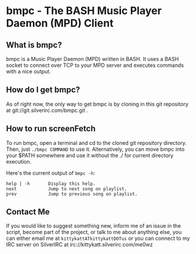 bmpc - The BASH Music Player Daemon (MPD) Client
===============

What is bmpc?
---------------------

bmpc is a Music Player Daemon (MPD) written in BASH. It uses a BASH 
socket to connect over TCP to your MPD server and executes commands
with a nice output.


How do I get bmpc?
---------------------

As of right now, the only way to get bmpc is by cloning in this git
repository at git://git.silverirc.com/bmpc.git .

How to run screenFetch
------------------------

To run bmpc, open a terminal and cd to the cloned git repository
directory. Then, just `./bmpc COMMAND` to use it. Alternatively,
you can move bmpc into your $PATH somewhere and use it without the
./ for current directory execution.

Here's the current output of `bmpc -h`:

	help | -h		Display this help.
	next 			Jump to next song on playlist.
	prev			Jump to previous song on playlist.


Contact Me
------------------------

If you would like to suggest something new, inform me of an issue in the
script, become part of the project, or talk to me about anything else,
you can either email me at `kittykattATkittykattDOTus` or you can connect
to my IRC server on SilverIRC at irc://kittykatt.silverirc.com/me0wz
